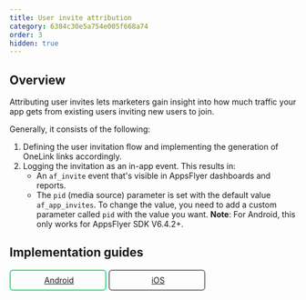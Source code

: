 ```yaml
---
title: User invite attribution
category: 6384c30e5a754e005f668a74
order: 3
hidden: true
---
```


## Overview
Attributing user invites lets marketers gain insight into how much traffic your app gets from existing users inviting new users to join.

Generally, it consists of the following:
1. Defining the user invitation flow and implementing the generation of OneLink links accordingly.
2. Logging the invitation as an in-app event. This results in:
   - An `af_invite` event that's visible in AppsFlyer dashboards and reports.
   - The `pid` (media source) parameter is set with the default value `af_app_invites`. To change the value, you need to add a custom parameter called `pid` with the value you want. 
   **Note**: For Android, this only works for AppsFlyer SDK V6.4.2+.

## Implementation guides


<div class="button-container">
  <a class="button android" href="https://dev.appsflyer.com/hc/docs/user-invite-attribution-android">Android</a>
  <a class="button ios" href="https://dev.appsflyer.com/hc/docs/user-invite-attribution-ios">iOS</a>
</div>

<style>
  .button-container {
  	display: flex;
  }
  .button {
    display: flex;
    justify-content: center;
    align-items: center;
    width: 150px;
	  border-radius: 6px;
    padding: 8px;
    margin-right: 4px;
	}
  
  .button:before {
  	margin-right: 4px;
  }
  .button.android {
    border: solid 2px #3DDC84;
  }
  .ios {
  	border-radius: 6px;
    padding: 8px;
    border: solid 2px #7D7D7D;
  }
  .ios:before {
        content: url("https://files.readme.io/19fdc72-apple-icon.svg");
  }

  .android:before {
        content: url("https://files.readme.io/d7dc5a3-android-icon.svg");
  }
</style>